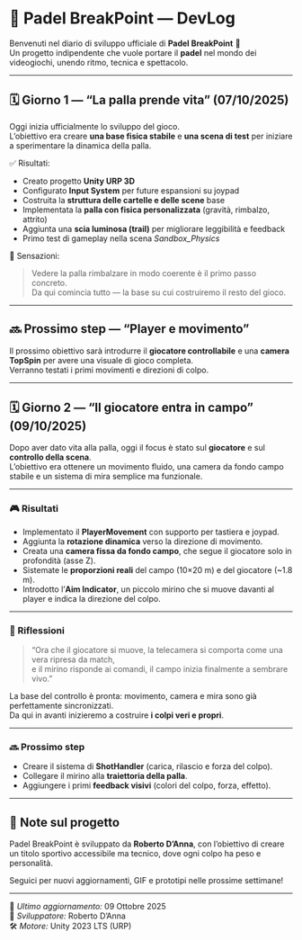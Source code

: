 # 🧱 Padel BreakPoint — DevLog

Benvenuti nel diario di sviluppo ufficiale di **Padel BreakPoint** 🎾  
Un progetto indipendente che vuole portare il **padel** nel mondo dei videogiochi, unendo ritmo, tecnica e spettacolo.

---

## 🗓️ Giorno 1 — “La palla prende vita” (07/10/2025)
Oggi inizia ufficialmente lo sviluppo del gioco.  
L’obiettivo era creare **una base fisica stabile** e **una scena di test** per iniziare a sperimentare la dinamica della palla.

✅ Risultati:
- Creato progetto **Unity URP 3D**  
- Configurato **Input System** per future espansioni su joypad  
- Costruita la **struttura delle cartelle e delle scene** base  
- Implementata la **palla con fisica personalizzata** (gravità, rimbalzo, attrito)  
- Aggiunta una **scia luminosa (trail)** per migliorare leggibilità e feedback  
- Primo test di gameplay nella scena *Sandbox_Physics*  

🧠 Sensazioni:
> Vedere la palla rimbalzare in modo coerente è il primo passo concreto.  
> Da qui comincia tutto — la base su cui costruiremo il resto del gioco.

---

## 🔜 Prossimo step — “Player e movimento”
Il prossimo obiettivo sarà introdurre il **giocatore controllabile** e una **camera TopSpin** per avere una visuale di gioco completa.  
Verranno testati i primi movimenti e direzioni di colpo.

---

## 🗓️ Giorno 2 — “Il giocatore entra in campo” (09/10/2025)

Dopo aver dato vita alla palla, oggi il focus è stato sul **giocatore** e sul **controllo della scena**.  
L’obiettivo era ottenere un movimento fluido, una camera da fondo campo stabile e un sistema di mira semplice ma funzionale.

---

### 🎮 Risultati
- Implementato il **PlayerMovement** con supporto per tastiera e joypad.  
- Aggiunta la **rotazione dinamica** verso la direzione di movimento.  
- Creata una **camera fissa da fondo campo**, che segue il giocatore solo in profondità (asse Z).  
- Sistemate le **proporzioni reali** del campo (10×20 m) e del giocatore (~1.8 m).  
- Introdotto l’**Aim Indicator**, un piccolo mirino che si muove davanti al player e indica la direzione del colpo.

---

### 💬 Riflessioni
> “Ora che il giocatore si muove, la telecamera si comporta come una vera ripresa da match,  
> e il mirino risponde ai comandi, il campo inizia finalmente a sembrare vivo.”

La base del controllo è pronta: movimento, camera e mira sono già perfettamente sincronizzati.  
Da qui in avanti inizieremo a costruire **i colpi veri e propri**.

---

### 🔜 Prossimo step
- Creare il sistema di **ShotHandler** (carica, rilascio e forza del colpo).  
- Collegare il mirino alla **traiettoria della palla**.  
- Aggiungere i primi **feedback visivi** (colori del colpo, forza, effetto).

---

## 💬 Note sul progetto
Padel BreakPoint è sviluppato da **Roberto D’Anna**, con l’obiettivo di creare un titolo sportivo accessibile ma tecnico, dove ogni colpo ha peso e personalità.

Seguici per nuovi aggiornamenti, GIF e prototipi nelle prossime settimane!

---

📅 *Ultimo aggiornamento:* 09 Ottobre 2025  
👤 *Sviluppatore:* Roberto D’Anna  
🛠️ *Motore:* Unity 2023 LTS (URP)
